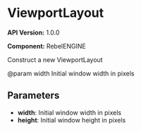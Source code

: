# ViewportLayout

**API Version:** 1.0.0

**Component:** RebelENGINE

Construct a new ViewportLayout

@param width Initial window width in pixels

## Parameters

- **width**: Initial window width in pixels
- **height**: Initial window height in pixels

